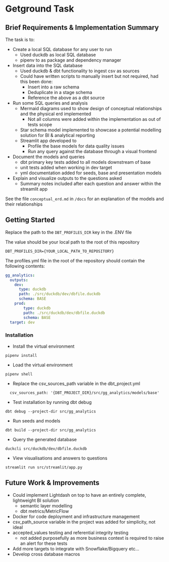 # Getground Task

## Brief Requirements & Implementation Summary

The task is to:
- Create a local SQL database for any user to run
    - Used duckdb as local SQL database
    - pipenv to as package and dependency manager
- Insert data into the SQL database
    - Used duckdb & dbt functionality to ingest csv as sources
    - Could have written scripts to manually insert but not required, had this been done:
        - Insert into a raw schema
        - Deduplicate in a stage schema
        - Reference the above as a dbt source
- Run some SQL queries and analysis
    - Mermaid diagrams used to show design of conceptual relationships and the physical erd implemented
        - Not all columns were added within the implementation as out of tests scope
    - Star schema model implemented to showcase a potential modelling solution for BI & analytical reporting
    - Streamlit app developed to
        - Profile the base models for data quality issues
        - Run any query against the database through a visual frontend
- Document the models and queries
    - dbt primary key tests added to all models downstream of base
    - unit tests added when working in dev target
    - yml documentation added for seeds, base and presentation models
- Explain and visualize outputs to the questions asked
    - Summary notes included after each question and answer within the streamlit app

See the file `conceptual_erd.md` in `/docs` for an explanation of the models and their relationships

## Getting Started

Replace the path to the `DBT_PROFILES_DIR` key in the .ENV file

The value should be your local path to the root of this repository
```
DBT_PROFILES_DIR={YOUR_LOCAL_PATH_TO_REPOSITORY}
```

The profiles.yml file in the root of the repository should contain the following contents:
```yml
gg_analytics:
  outputs:
    dev:
      type: duckdb
      path: ./src/duckdb/dev/dbfile.duckdb
      schema: BASE
    prod:
        type: duckdb
        path: ./src/duckdb/dev/dbfile.duckdb
        schema: BASE  
  target: dev
```

### Installation

* Install the virtual environment
```
pipenv install
```
* Load the virtual environment
```
pipenv shell
```
* Replace the csv_sources_path variable in the dbt_project.yml
```
  csv_sources_path: '{DBT_PROJECT_DIR}/src/gg_analytics/models/base'
```
* Test installation by running dbt debug
```
dbt debug --project-dir src/gg_analytics
```
* Run seeds and models
```
dbt build --project-dir src/gg_analytics
```
* Query the generated database
```
duckcli src/duckdb/dev/dbfile.duckdb
```
* View visualisations and answers to questions
```
streamlit run src/streamlit/app.py
```

## Future Work & Improvements
- Could implement Lightdash on top to have an entirely complete, lightweight BI solution
    - semantic layer modelling
    - dbt metrics/MetricFlow
- Docker for code deployment and infrastructure management
- csv_path_source variable in the project was added for simplicity, not ideal
- accepted_values testing and referential integrity testing
    - not added purposefully as more business context is required to raise an alert for these tests
- Add more targets to integrate with Snowflake/Bigquery etc...
- Develop cross database macros
